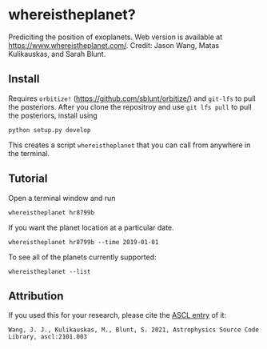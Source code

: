 # whereistheplanet?
Prediciting the position of exoplanets. Web version is available at https://www.whereistheplanet.com/. Credit: Jason Wang, Matas Kulikauskas, and Sarah Blunt. 

## Install
Requires `orbitize!` (https://github.com/sblunt/orbitize/) and `git-lfs` to pull the posteriors. After you clone the repositroy and use `git lfs pull` to pull the posteriors, install using 
```
python setup.py develop
``` 
This creates a script `whereistheplanet` that you can call from anywhere in the terminal. 

## Tutorial
Open a terminal window and run
```
whereistheplanet hr8799b
```

If you want the planet location at a particular date.
```
whereistheplanet hr8799b --time 2019-01-01
```

To see all of the planets currently supported:
```
whereistheplanet --list
```

## Attribution

If you used this for your research, please cite the [ASCL entry](https://ascl.net/2101.003) of it:

    Wang, J. J., Kulikauskas, M., Blunt, S. 2021, Astrophysics Source Code Library, ascl:2101.003